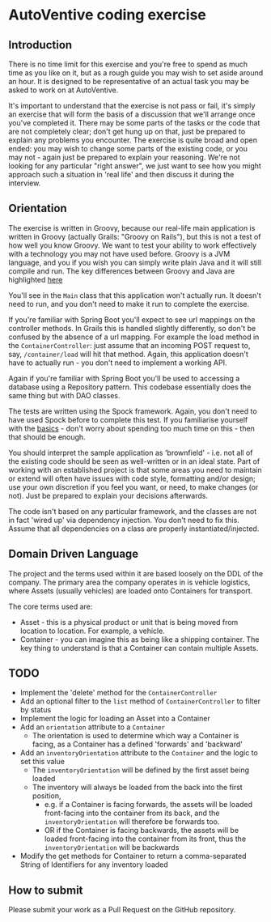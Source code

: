 # AutoVentive coding exercise


## Introduction

There is no time limit for this exercise and you're free to spend as much time as you like on it, but as a rough guide you may wish to set aside around an hour. It is designed to be representative of an actual task you may be asked to work on at AutoVentive.

It's important to understand that the exercise is not pass or fail, it's simply an exercise that will form the basis of a discussion that we'll arrange
once you've completed it.  There may be some parts of the tasks or the code that are not completely clear; don't get hung up on that, just
be prepared to explain any problems you encounter. The exercise is quite broad and open ended: you may wish to change some parts of the existing code, or
you may not - again just be prepared to explain your reasoning. We're not looking for any particular "right answer", we just want to see how you might
approach such a situation in 'real life' and then discuss it during the interview.


## Orientation

The exercise is written in Groovy, because our real-life main application is written in Groovy (actually Grails: "Groovy on Rails"), but this is not a test of how well you know Groovy.
 We want to test your ability to work effectively with a technology you may not have used before. 
Groovy is a JVM language, and you if you wish you can simply write plain Java and it will still compile and run. The key differences between Groovy and Java are highlighted [here](https://groovy-lang.org/differences.html#:~:text=In%20Groovy%2C%20the%20methods%20which,based%20on%20the%20declared%20types.)

You'll see in the `Main` class that this application won't actually run. It doesn't need to run, and you don't need to make it run to complete the exercise.

If you're familiar with Spring Boot you'll expect to see url mappings on the controller methods. In Grails this is handled slightly differently, so don't be confused by
the absence of a url mapping. For example the load method in the `ContainerController`: just assume that an incoming POST request to, say, `/container/load` will hit that method.
Again, this application doesn't have to actually run - you don't need to implement a working API.

Again if you're familiar with Spring Boot you'll be used to accessing a database using a Repository pattern. This codebase essentially does the same thing
but with DAO classes.

The tests are written using the Spock framework. Again, you don't need to have used Spock before to complete this test. If you 
familiarise yourself with the [basics](https://spockframework.org/spock/docs/2.3/spock_primer.html) - don't worry about spending
too much time on this - then that should be enough.

You should interpret the sample application as 'brownfield' - i.e. not all of the existing code should be seen as well-written or in an ideal state.  Part of working with an established project is that some areas you need
to maintain or extend will often have issues with code style, formatting and/or design; use your own discretion if you feel you want, or need, to make changes (or not). Just be
prepared to explain your decisions afterwards. 

The code isn't based on any particular framework, and the classes are not in fact 'wired up' via dependency injection. 
You don't need to fix this. Assume that all dependencies on a 
class are properly instantiated/injected. 


## Domain Driven Language

The project and the terms used within it are based loosely on the DDL of the company.
The primary area the company operates in is vehicle logistics, where Assets (usually vehicles) are loaded onto Containers for transport.

The core terms used are:
* Asset - this is a physical product or unit that is being moved from location to location.  For example, a vehicle.
* Container - you can imagine this as being like a shipping container. The key thing to understand is that a Container can contain multiple Assets.


## TODO

* Implement the 'delete' method for the `ContainerController`
* Add an optional filter to the `list` method of `ContainerController` to filter by status
* Implement the logic for loading an Asset into a Container
* Add an `orientation` attribute to a `Container`
    * The orientation is used to determine which way a Container is facing, as a Container has a defined 'forwards' and 'backward'
* Add an `inventoryOrientation` attribute to the `Container` and the logic to set this value
    * The `inventoryOrientation` will be defined by the first asset being loaded
    * The inventory will always be loaded from the back into the first position,
        * e.g. if a Container is facing forwards, the assets will be loaded front-facing into the container from its back, and the `inventoryOrientation` will therefore be forwards too.
        * OR if the Container is facing backwards, the assets will be loaded front-facing into the container from its front, thus the `inventoryOrientation` will be backwards
* Modify the get methods for Container to return a comma-separated String of Identifiers for any inventory loaded



## How to submit

Please submit your work as a Pull Request on the GitHub repository.
